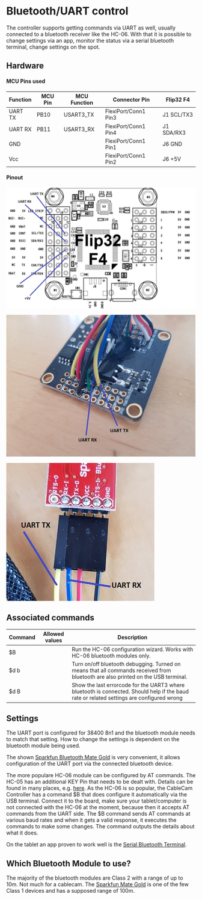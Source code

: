 # Bluetooth/UART control

The controller supports getting commands via UART as well, usually connected to a bluetooth receiver like the HC-06. With that it is possible to change settings via an app, monitor the status via a serial bluetooth terminal, change settings on the spot.

## Hardware

#### MCU Pins used

| Function | MCU Pin | MCU Function | Connector Pin        | Flip32 F4  |
| -------- | ------- | ------------ | -------------------- | ---------- |
| UART TX  | PB10    | USART3_TX    | FlexiPort/Conn1 Pin3 | J1 SCL/TX3 |
| UART RX  | PB11    | USART3_RX    | FlexiPort/Conn1 Pin4 | J1 SDA/RX3 |
| GND      |         |              | FlexiPort/Conn1 Pin1 | J6 GND     |
| Vcc      |         |              | FlexiPort/Conn1 Pin2 | J6 +5V     |



#### Pinout

![UART Pins](../_images/Flip32_F4_Pins_UART.jpg)



![UART Pins](../_images/Flip32_F4_Pins_UART_RL.jpg)



![UART Pins](../_images/Flip32_F4_Pins_UART_BT_Module.jpg)



## Associated commands

| Command | Allowed values | Description                                                  |
| ------- | -------------- | ------------------------------------------------------------ |
| \$B     |                | Run the HC-06 configuration wizard. Works with HC-06 bluetooth modules only. |
| $d b    |                | Turn on/off bluetooth debugging. Turned on means that all commands received from bluetooth are also printed on the USB terminal. |
| $d B    |                | Show the last errorcode for the UART3 where bluetooth is connected. Should help if the baud rate or related settings are configured wrong |



## Settings

The UART port is configured for 38400 8n1 and the bluetooth module needs to match that setting. How to change the settings is dependent on the bluetooth module being used.

The shown [Sparkfun Bluetooth Mate Gold](https://www.sparkfun.com/products/12580) is very convenient, it allows configuration of the UART port via the connected bluetooth device.

The more populare HC-06 module can be configured by AT commands. The HC-05 has an additional KEY Pin that needs to be dealt with. Details can be found in many places, e.g. [here](http://www.instructables.com/id/AT-command-mode-of-HC-05-Bluetooth-module/). As the HC-06 is so popular, the CableCam Controller has a command \$B that does configure it automatically via the USB terminal. Connect it to the board, make sure your tablet/computer is not connected with the HC-06 at the moment, because then it accepts AT commands from the UART side. The \$B command sends AT commands at various baud rates and when it gets a valid response, it executes the commands to make some changes. The command outputs the details about what it does.

On the tablet an app proven to work well is the [Serial Bluetooth Terminal](https://play.google.com/store/apps/details?id=de.kai_morich.serial_bluetooth_terminal).



## Which Bluetooth Module to use?

The majority of the bluetooth modules are Class 2 with a range of up to 10m. Not much for a cablecam. The [Sparkfun Mate Gold](https://www.sparkfun.com/products/12580) is one of the few Class 1 devices and has a supposed range of 100m.